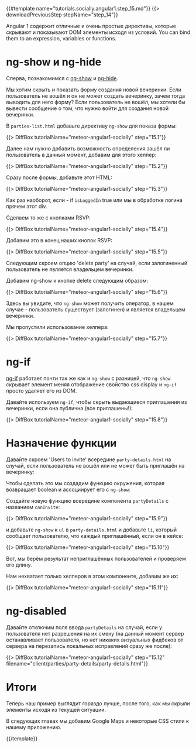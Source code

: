 {{#template name="tutorials.socially.angular1.step_15.md"}}
{{> downloadPreviousStep stepName="step_14"}}

Angular 1 содержит отличные и очень простые директивы, которые скрывают и показывают DOM элементы исходя из условий.
You can bind them to an expression, variables or functions.

# ng-show и ng-hide

Сперва, познакомимся с [ng-show](https://docs.angularjs.org/api/ng/directive/ngShow) и [ng-hide](https://docs.angularjs.org/api/ng/directive/ngHide).

Мы хотим скрыть и показать форму создания новой вечеринки. Если пользователь не вошёл и он не может создать вечеринку, зачем тогда выводить для него форму?
Если пользователь не вошёл, мы хотели бы вывести сообщение о том, что нужно войти для создания новой вечеринки.

В `parties-list.html` добавьте директиву `ng-show` для показа формы:

{{> DiffBox tutorialName="meteor-angular1-socially" step="15.1"}}

Далее нам нужно добавить возможность определения зашёл ли пользователь в данный момент, добавим для этого хелпер:

{{> DiffBox tutorialName="meteor-angular1-socially" step="15.2"}}

Сразу после формы, добавьте этот HTML:

{{> DiffBox tutorialName="meteor-angular1-socially" step="15.3"}}

Как раз наоборот, если - if `isLoggedIn` true или мы в обработке логина прячем этот div.

Сделаем то же с кнопками RSVP:

{{> DiffBox tutorialName="meteor-angular1-socially" step="15.4"}}

Добавим это в конец наших кнопок RSVP:

{{> DiffBox tutorialName="meteor-angular1-socially" step="15.5"}}

Следующим скроем опцию 'delete party' на случай, если залогиненный пользователь не является владельцем вечеринки.

Добавим ng-show к кнопке delete следующим образом:

{{> DiffBox tutorialName="meteor-angular1-socially" step="15.6"}}

Здесь вы увидите, что `ng-show` может получить оператор, в нашем случае - пользователь существует (залогинен) и является владельцем вечеринки.

Мы пропустили использование хелпера:

{{> DiffBox tutorialName="meteor-angular1-socially" step="15.7"}}


# ng-if

[ng-if](https://docs.angularjs.org/api/ng/directive/ngIf) работает почти так же как и `ng-show` с разницей, что `ng-show` скрывает элемент меняя отображение свойство css display и `ng-if` просто удаляет его из DOM.

Давайте используем `ng-if`, чтобы скрыть выдающиеся приглашения из вечеринки, если она публична (все приглашены!):

{{> DiffBox tutorialName="meteor-angular1-socially" step="15.8"}}

# Назначение функции

Давайте скроем 'Users to invite' всередине `party-details.html` на случай, если пользователь не вошёл или не может быть приглашён на вечеринку:

Чтобы сделать это мы создадим функцию окружения, которая возвращает boolean и ассоциирует его с `ng-show`:

Создайте новую функцию всередине компонента `partyDetails` с названием `canInvite`:

{{> DiffBox tutorialName="meteor-angular1-socially" step="15.9"}}

и добавьте `ng-show` к `ul` в `party-details.html` и добавьте `li`, который сообщает пользователю, что каждый приглашённый, если он в кейсе:

{{> DiffBox tutorialName="meteor-angular1-socially" step="15.10"}}

Вот, мы берём результат неприглашённых пользователей и проверяем его длину.

Нам нехватает только хелперов в этом компоненте, добавим же их:

{{> DiffBox tutorialName="meteor-angular1-socially" step="15.11"}}


# ng-disabled

Давайте отключим поля ввода `partyDetails` на случай, если у пользователя нет разрешения на их смену (на данный момент сервер останавливает пользователя, но нет никаких визуальных фидбеков от сервера на перезапись локальных исправлений сразу же после):

{{> DiffBox tutorialName="meteor-angular1-socially" step="15.12" filename="client/parties/party-details/party-details.html"}}

# Итоги

Теперь наш пример выглядит гораздо лучше, после того, как мы скрыли элементы исходя из текущей ситуации.

В следующих главах мы добавим Google Maps и некоторые CSS стили к нашему приложению.

{{/template}}